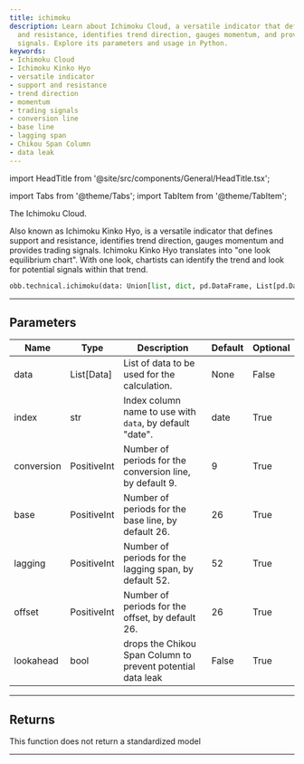 ```yaml
---
title: ichimoku
description: Learn about Ichimoku Cloud, a versatile indicator that defines support
  and resistance, identifies trend direction, gauges momentum, and provides trading
  signals. Explore its parameters and usage in Python.
keywords:
- Ichimoku Cloud
- Ichimoku Kinko Hyo
- versatile indicator
- support and resistance
- trend direction
- momentum
- trading signals
- conversion line
- base line
- lagging span
- Chikou Span Column
- data leak
---
```


import HeadTitle from '@site/src/components/General/HeadTitle.tsx';

<HeadTitle title="technical /ichimoku - Reference | OpenBB Platform Docs" />

<!-- markdownlint-disable MD012 MD031 MD033 -->

import Tabs from '@theme/Tabs';
import TabItem from '@theme/TabItem';

The Ichimoku Cloud.

Also known as Ichimoku Kinko Hyo, is a versatile indicator that defines support and
resistance, identifies trend direction, gauges momentum and provides trading
signals. Ichimoku Kinko Hyo translates into "one look equilibrium chart". With
one look, chartists can identify the trend and look for potential signals within
that trend.

```python wordwrap
obb.technical.ichimoku(data: Union[list, dict, pd.DataFrame, List[pd.DataFrame], pd.Series, List[pd.Series], numpy.ndarray, Data, List[Data]], index: str = date, conversion: int = 9, base: int = 26, lagging: int = 52, offset: int = 26, lookahead: bool = False)
```

---

## Parameters

<Tabs>
<TabItem value="standard" label="Standard">

| Name | Type | Description | Default | Optional |
| ---- | ---- | ----------- | ------- | -------- |
| data | List[Data] | List of data to be used for the calculation. | None | False |
| index | str | Index column name to use with `data`, by default "date". | date | True |
| conversion | PositiveInt | Number of periods for the conversion line, by default 9. | 9 | True |
| base | PositiveInt | Number of periods for the base line, by default 26. | 26 | True |
| lagging | PositiveInt | Number of periods for the lagging span, by default 52. | 52 | True |
| offset | PositiveInt | Number of periods for the offset, by default 26. | 26 | True |
| lookahead | bool | drops the Chikou Span Column to prevent potential data leak | False | True |
</TabItem>

</Tabs>

---

## Returns

This function does not return a standardized model

---


